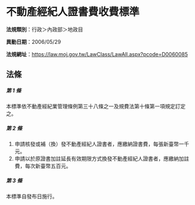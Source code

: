 # 不動產經紀人證書費收費標準

**法規類別**：行政＞內政部＞地政目

**異動日期**：2006/05/29  

**法規網址**：https://law.moj.gov.tw/LawClass/LawAll.aspx?pcode=D0060085





## 法條
##### 第 1 條
本標準依不動產經紀業管理條例第三十八條之一及規費法第十條第一項規定訂定之。

##### 第 2 條
1. 申請核發或補（換）發不動產經紀人證書者，應繳納證書費，每張新臺幣一千元。
1. 申請以於原證書加註延長有效期限方式換發不動產經紀人證書者，應繳納加註費，每次新臺幣五百元。

##### 第 3 條
本標準自發布日施行。


